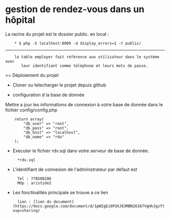 # gestion de rendez-vous dans un hôpital

La racine du projet est le dossier public. en local :
        
        * $ php -S localhost:8000 -d display_errors=1 -t public/
*********************
        la table employer fait reférence aux utilisateur dans le système avec
           leur identifiant comme téléphone et leurs mots de passe.

== Déploiement du projet

* Cloner ou telecharger le projet depuis github 

* configuration d la base de donnée

Mettre a jour les informations de connexion à votre base de donnée dans le fichier config/config.php

        return array(
            "db_user" => "root",
            "db_pass" => "root",
            "db_host" => "localhost",
            "db_name" => "rdv"
        );

* Executer le fichier rdv.sql dans votre serveur de base de donnée.

        *rdv.sql

* L'identifiant de connexion de l'administrateur par defaut est 
    
        Tel : 778580286
        Mdp : aristide2

* Les fonctinalités principale se trouve a ce lien

        lien : [lien du document](https://docs.google.com/document/d/1pWIgEi8PUXJ63MBN26167VgHkJgzftsQcPyLKd9_rgQ/edit?usp=sharing)